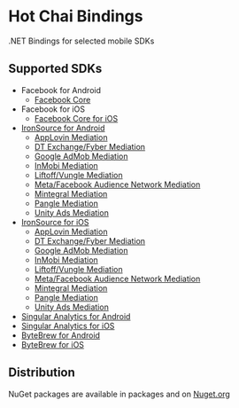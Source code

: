 # Hot Chai Bindings
.NET Bindings for selected mobile SDKs

## Supported SDKs

* Facebook for Android
    * [Facebook Core](https://github.com/facebook/facebook-android-sdk)
* Facebook for iOS
    * [Facebook Core for iOS](https://github.com/facebook/facebook-ios-sdk)
* [IronSource for Android](https://developers.is.com/ironsource-mobile/android/android-sdk/)
  * [AppLovin Mediation](https://developers.is.com/ironsource-mobile/android/applovin-mediation-guide/)
  * [DT Exchange/Fyber Mediation](https://developers.is.com/ironsource-mobile/android/fyber-mediation-integration-guide/)
  * [Google AdMob Mediation](https://developers.is.com/ironsource-mobile/android/admob-mediation-guide/)
  * [InMobi Mediation](https://developers.is.com/ironsource-mobile/android/inmobi-mediation-guide/)
  * [Liftoff/Vungle Mediation](https://developers.is.com/ironsource-mobile/android/liftoff-monetize-mediation-guide/)
  * [Meta/Facebook Audience Network Mediation](https://developers.is.com/ironsource-mobile/android/facebook-mediation-guide/)
  * [Mintegral Mediation](https://developers.is.com/ironsource-mobile/android/mintegral-integration-guide/)
  * [Pangle Mediation](https://developers.is.com/ironsource-mobile/android/pangle-integration-guide/)
  * [Unity Ads Mediation](https://developers.is.com/ironsource-mobile/android/unityads-mediation-guide/)
* [IronSource for iOS](https://developers.is.com/ironsource-mobile/ios/ios-sdk/)
  * [AppLovin Mediation](https://developers.is.com/ironsource-mobile/ios/applovin-mediation-guide/)
  * [DT Exchange/Fyber Mediation](https://developers.is.com/ironsource-mobile/ios/fyber-mediation-integration-guide/)
  * [Google AdMob Mediation](https://developers.is.com/ironsource-mobile/ios/admob-mediation-guide/)
  * [InMobi Mediation](https://developers.is.com/ironsource-mobile/ios/inmobi-mediation-guide/)
  * [Liftoff/Vungle Mediation](https://developers.is.com/ironsource-mobile/ios/liftoff-monetize-mediation-guide/)
  * [Meta/Facebook Audience Network Mediation](https://developers.is.com/ironsource-mobile/ios/facebook-mediation-guide/)
  * [Mintegral Mediation](https://developers.is.com/ironsource-mobile/ios/mintegral-integration-guide/)
  * [Pangle Mediation](https://developers.is.com/ironsource-mobile/ios/pangle-integration-guide/)
  * [Unity Ads Mediation](https://developers.is.com/ironsource-mobile/ios/unityads-mediation-guide/)
* [Singular Analytics for Android](https://support.singular.net/hc/en-us/articles/360037581952-Android-SDK-Basic-Integration)
* [Singular Analytics for iOS](https://support.singular.net/hc/en-us/articles/12054824479387-iOS-SDK-Basic-Integration)
* [ByteBrew for Android](https://github.com/ByteBrewIO/ByteBrewAndroidSDK)
* [ByteBrew for iOS](https://github.com/ByteBrewIO/ByteBrewiOSSDK)

## Distribution

NuGet packages are available in packages and on [Nuget.org](https://nuget.org)
